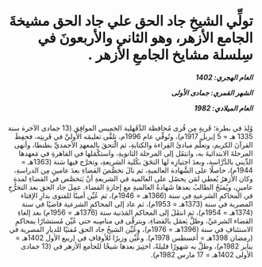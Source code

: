 <h1 dir="rtl">تولِّي الشيخِ جاد الحق علي جاد الحق مشيخةَ الجامع الأزهر، وهو الثاني والأربعونَ في سِلسلة مشايخ الجامعِ الأزهر .</h1>

<h5 dir="rtl">العام الهجري:  1402

الشهر القمري: جمادى الأولى

العام الميلادي: 1982</h5>

<p dir="rtl">وُلِدَ في بطرة؛ قَريةٍ مِن قُرى مُحافظة الدَّقَهلية الخميس الموافِق (13 جمادى الآخرة سنة 1335 هـ = 5 إبريل 1917م)، وتُوفِّي عام 1996م، تلقَّى تعليمَه الأوليَّ في قَريتِه، فحفِظَ القرآنَ الكريم، وتعلَّم مبادئَ القِراءة والكتابةِ، ثم الْتحقَ بالمعهدِ الأحمديِّ بطنطا، وأنهى المرحلةَ الابتدائيةَ به، وانتقَل إلى المرحلة الثانويةِ، واستكْمَلها في القاهرةِ في مَعهدها الدِّيني بالدَّرَّاسة، وبعدَ اجتيازِه لها التحَقَ بكُلية الشريعةِ، وتخرَّج فيها سَنة (1363هـ = 1944م)، حاصلًا على الشَّهادة العالميةِ، ثم نالَ تخصُّصَ القضاءِ بعدَ عامينِ مِن الدراسةِ، وكان الأزهرُ يُعطي لمَن يحصُل على العالمية في الشريعةِ أنْ يَتخصَّص في القضاءِ لمدةِ عامينِ، ويُمنَحُ الطالبُ بعدها شَهادةُ العالميةِ مع إجازةِ القضاء. عمِلَ جاد الحق بعد التخرُّجِ في المحاكمِ الشرعيةِ في سنة (1366هـ = 1946م)، ثم عُيِّن أمينًا للفتوى بدارِ الإفتاء المصرية في سنة (1373هـ = 1953م)، ثم عاد إلى المحاكمِ الشرعية قاضيًا في سنة (1374هـ = 1954م)، ثم انتقَلَ إلى المحاكم المَدَنية سنة (1376هـ = 1956م) بعد إلغاءِ القضاء الشرعيِّ، وظلَّ يَعمَل بالقضاءِ، ويترقَّى في مناصِبه حتى عُيِّن مُستشارًا بمحاكمِ الاستئنافِ في سنة (1396هـ = 1976م)، وعُيِّن الشيخُ جاد الحق مُفتيًا للديارِ المصرية في (رمضان 1398هـ = أغسطس 1978م). وعُيِّن وزيرًا للأوقافِ في (ربيع الأول 1402هـ = يناير 1982م)، وظلَّ به شهورًا قليلةً، اختِيرَ بعدها شيخًا للجامع الأزهر في (13 جمادى الأولى 1402هـ = 17 مارس 1982م).</p></br>
